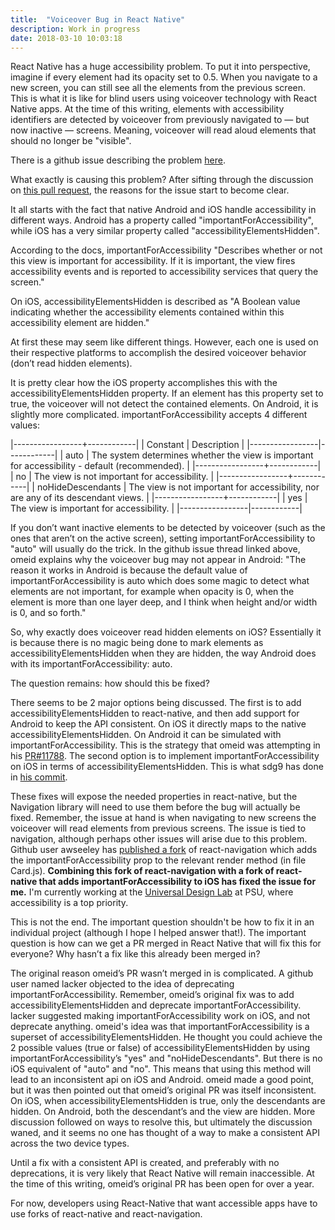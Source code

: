 ```yaml
---
title:  "Voiceover Bug in React Native"
description: Work in progress
date: 2018-03-10 10:03:18
---
```


React Native has a huge accessibility problem. To put it into perspective, imagine if every element had its opacity set to 0.5. When you navigate to a new screen, you can still see all the elements from the previous screen. This is what it is like for blind users using voiceover technology with React Native apps. At the time of this writing, elements with accessibility identifiers are detected by voiceover from previously navigated to — but now inactive — screens. Meaning, voiceover will read aloud elements that should no longer be "visible".

There is a github issue describing the problem [here][issue1].

What exactly is causing this problem? After sifting through the discussion on [this pull request][PR1], the reasons for the issue start to become clear.

It all starts with the fact that native Android and iOS handle accessibility in different ways. Android has a property called "importantForAccessibility", while iOS has a very similar property called "accessibilityElementsHidden".

According to the docs, importantForAccessibility "Describes whether or not this view is important for accessibility. If it is important, the view fires accessibility events and is reported to accessibility services that query the screen."

On iOS, accessibilityElementsHidden is described as "A Boolean value indicating whether the accessibility elements contained within this accessibility element are hidden."

At first these may seem like different things. However, each one is used on their respective platforms to accomplish the desired voiceover behavior (don’t read hidden elements).

It is pretty clear how the iOS property accomplishes this with the accessibilityElementsHidden property. If an element has this property set to true, the voiceover will not detect the contained elements. On Android, it is slightly more complicated. importantForAccessibility accepts 4 different values:

|-----------------+------------|
| Constant | Description |
|-----------------|------------|
| auto | The system determines whether the view is important for accessibility - default (recommended). |
|-----------------+------------|
| no     | The view is not important for accessibility.           |
|-----------------+------------|
| noHideDescendants | The view is not important for accessibility, nor are any of its descendant views. |
|-----------------+------------|
| yes | The view is important for accessibility. |
|-----------------|------------|


If you don’t want inactive elements to be detected by voiceover (such as the ones that aren’t on the active screen), setting importantForAccessibility to "auto" will usually do the trick. In the github issue thread linked above, omeid explains why the voiceover bug may not appear in Android: "The reason it works in Android is because the default value of importantForAccessibility is auto which does some magic to detect what elements are not important, for example when opacity is 0, when the element is more than one layer deep, and I think when height and/or width is 0, and so forth."

So, why exactly does voiceover read hidden elements on iOS? Essentially it is because there is no magic being done to mark elements as accessibilityElementsHidden when they are hidden, the way Android does with its  importantForAccessibility: auto.

The question remains: how should this be fixed?

There seems to be 2 major options being discussed. The first is to add accessibilityElementsHidden to react-native, and then add support for Android to keep the API consistent. On iOS it directly maps to the native accessibilityElementsHidden. On Android it can be simulated with importantForAccessibility. This is the strategy that omeid was attempting in his [PR#11788][PR1]. The second option is to implement importantForAccessibility on iOS in terms of accessibilityElementsHidden. This is what sdg9 has done in [his commit][sdg9_commit].

These fixes will expose the needed properties in react-native, but the Navigation library will need to use them before the bug will actually be fixed. Remember, the issue at hand is when navigating to new screens the voiceover will read elements from previous screens. The issue is tied to navigation, although perhaps other issues will arise due to this problem. Github user awseeley has [published a fork][fork] of react-navigation which adds the importantForAccessibility prop to the relevant render method (in file Card.js). **Combining this fork of react-navigation with a fork of react-native that adds importantForAccessibility to iOS has fixed the issue for me.** I'm currently working at the [Universal Design Lab][ulab] at PSU, where accessibility is a top priority.

This is not the end. The important question shouldn't be how to fix it in an individual project (although I hope I helped answer that!). The important question is how can we get a PR merged in React Native that will fix this for everyone? Why hasn’t a fix like this already been merged in?

The original reason omeid’s PR wasn’t merged in is complicated. A github user named lacker objected to the idea of deprecating importantForAccessibility. Remember, omeid’s original fix was to add accessibilityElementsHidden and deprecate importantForAccessibility. lacker suggested making importantForAccessibility work on iOS, and not deprecate anything. omeid's idea was that importantForAccessibility is a superset of accessibilityElementsHidden. He thought you could achieve the 2 possible values (true or false) of accessibilityElementsHidden by using importantForAccessibility’s "yes" and "noHideDescendants". But there is no iOS equivalent of "auto" and "no". This means that using this method will lead to an inconsistent api on iOS and Android. omeid made a good point, but it was then pointed out that omeid’s original PR was itself inconsistent. On iOS, when accessibilityElementsHidden is true, only the descendants are hidden. On Android, both the descendant’s and the view are hidden. More discussion followed on ways to resolve this, but ultimately the discussion waned, and it seems no one has thought of a way to make a consistent API across the two device types.

Until a fix with a consistent API is created, and preferably with no deprecations, it is very likely that React Native will remain inaccessible. At the time of this writing, omeid’s original PR has been open for over a year.

For now, developers using React-Native that want accessible apps have to use forks of react-native and react-navigation.

[issue1]: https://github.com/facebook/react-native/issues/9725#issuecomment-303104243
[PR1]: https://github.com/facebook/react-native/pull/11788
[sdg9_commit]: https://github.com/sdg9/react-native/commit/a001149ccb6c071a020794861008970038612978
[fork]: https://github.com/awseeley/react-navigation
[ulab]: http://www.universaldesignlab.com/
